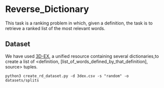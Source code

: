 # Reverse_Dictionary

This task is a ranking problem in which, given a definition, the task is to retrieve a ranked list of the most relevant words. 

## Dataset ##
We have used [3D-EX](https://drive.google.com/uc?export=download&id=1ZjuRUn6KZPaXMVYecZ5IYDIRiB5VuEsR), a unified resource containing several dictionaries,to create a list of <definition, [list_of_words_defined_by_that_definition], source> tuples.


```
python3 create_rd_dataset.py -d 3dex.csv -s "random" -o datasets/splits
```
